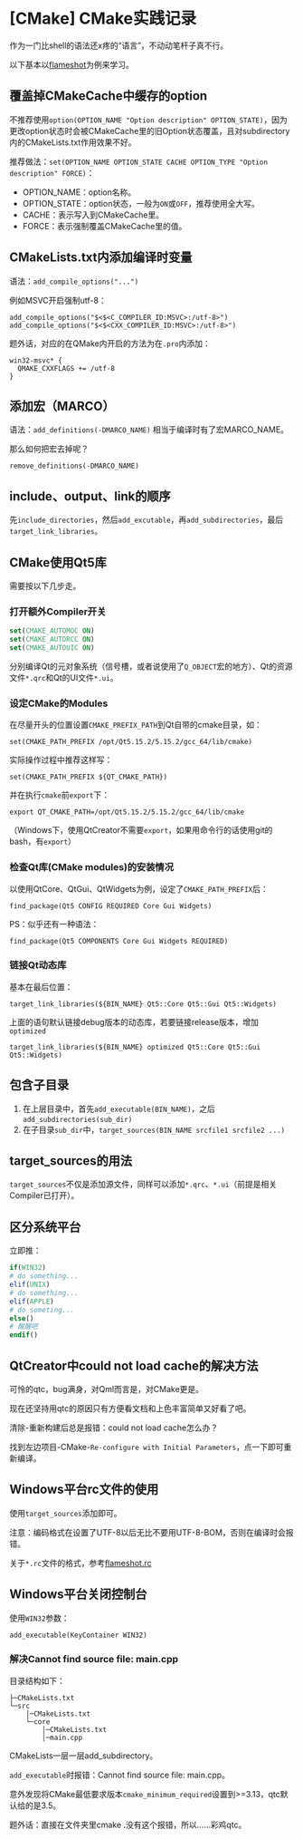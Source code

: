 # [CMake] CMake实践记录
作为一门比shell的语法还x疼的“语言”，不动动笔杆子真不行。

以下基本以[flameshot](https://github.com/flameshot-org/flameshot)为例来学习。

## 覆盖掉CMakeCache中缓存的option
不推荐使用``option(OPTION_NAME "Option description" OPTION_STATE)``，因为更改option状态时会被CMakeCache里的旧Option状态覆盖，且对subdirectory内的CMakeLists.txt作用效果不好。

推荐做法：``set(OPTION_NAME OPTION_STATE CACHE OPTION_TYPE "Option description" FORCE)``：
* OPTION_NAME：option名称。
* OPTION_STATE：option状态，一般为``ON``或``OFF``，推荐使用全大写。
* CACHE：表示写入到CMakeCache里。
* FORCE：表示强制覆盖CMakeCache里的值。

## CMakeLists.txt内添加编译时变量
语法：``add_compile_options("...")``

例如MSVC开启强制utf-8：
```
add_compile_options("$<$<C_COMPILER_ID:MSVC>:/utf-8>")
add_compile_options("$<$<CXX_COMPILER_ID:MSVC>:/utf-8>")
```

题外话，对应的在QMake内开启的方法为在``.pro``内添加：
```
win32-msvc* {
  QMAKE_CXXFLAGS += /utf-8
}
```

## 添加宏（MARCO）
语法：``add_definitions(-DMARCO_NAME)``
相当于编译时有了宏MARCO_NAME。

那么如何把宏去掉呢？

``remove_definitions(-DMARCO_NAME)``

## include、output、link的顺序

先``include_directories``，然后``add_excutable``，再``add_subdirectories``，最后``target_link_libraries``。

## CMake使用Qt5库

需要按以下几步走。

### 打开额外Compiler开关

```cmake
set(CMAKE_AUTOMOC ON)
set(CMAKE_AUTORCC ON)
set(CMAKE_AUTOUIC ON)
```

分别编译Qt的元对象系统（信号槽，或者说使用了``Q_OBJECT``宏的地方）、Qt的资源文件``*.qrc``和Qt的UI文件``*.ui``。

### 设定CMake的Modules

在尽量开头的位置设置``CMAKE_PREFIX_PATH``到Qt自带的cmake目录，如：

``set(CMAKE_PATH_PREFIX /opt/Qt5.15.2/5.15.2/gcc_64/lib/cmake)``



实际操作过程中推荐这样写：

``set(CMAKE_PATH_PREFIX ${QT_CMAKE_PATH})``

并在执行``cmake``前``export``下：

``export QT_CMAKE_PATH=/opt/Qt5.15.2/5.15.2/gcc_64/lib/cmake``

（Windows下，使用QtCreator不需要``export``，如果用命令行的话使用git的bash，有``export``）

### 检查Qt库(CMake modules)的安装情况

以使用QtCore、QtGui、QtWidgets为例，设定了``CMAKE_PATH_PREFIX``后：

``find_package(Qt5 CONFIG REQUIRED Core Gui Widgets)``

PS：似乎还有一种语法：

``find_package(Qt5 COMPONENTS Core Gui Widgets REQUIRED)``

### 链接Qt动态库

基本在最后位置：

``target_link_libraries(${BIN_NAME} Qt5::Core Qt5::Gui Qt5::Widgets)``

上面的语句默认链接debug版本的动态库，若要链接release版本，增加``optimized``

``target_link_libraries(${BIN_NAME} optimized Qt5::Core Qt5::Gui Qt5::Widgets)``

## 包含子目录

1. 在上层目录中，首先``add_executable(BIN_NAME)``，之后``add_subdirectories(sub_dir)``
2. 在子目录``sub_dir``中，``target_sources(BIN_NAME srcfile1 srcfile2 ...)``

## target_sources的用法

``target_sources``不仅是添加源文件，同样可以添加``*.qrc``、``*.ui``（前提是相关Compiler已打开）。

## 区分系统平台

立即推：

```cmake
if(WIN32)
# do something...
elif(UNIX)
# do something...
elif(APPLE)
# do someting...
else()
# 醒醒吧
endif()
```

## QtCreator中could not load cache的解决方法

可怜的qtc，bug满身，对Qml而言是，对CMake更是。

现在还坚持用qtc的原因只有方便看文档和上色丰富简单又好看了吧。

清除-重新构建后总是报错：could not load cache怎么办？

找到左边项目-CMake-``Re-configure with Initial Parameters``，点一下即可重新编译。

## Windows平台rc文件的使用

使用``target_sources``添加即可。

注意：编码格式在设置了UTF-8以后无比不要用UTF-8-BOM，否则在编译时会报错。

关于``*.rc``文件的格式，参考[flameshot.rc](https://github.com/flameshot-org/flameshot/blob/master/data/flameshot.rc)

## Windows平台关闭控制台

使用``WIN32``参数：

``add_executable(KeyContainer WIN32)``

### 解决Cannot find source file: main.cpp

目录结构如下：

```tree
├─CMakeLists.txt
└─src
    │─CMakeLists.txt
    └─core
        │─CMakeLists.txt
        │─main.cpp

```

CMakeLists一层一层add_subdirectory。

``add_executable``时报错：Cannot find source file: main.cpp。

意外发现将CMake最低要求版本``cmake_minimum_required``设置到>=3.13，qtc默认给的是3.5。

题外话：直接在文件夹里cmake .没有这个报错，所以……彩鸡qtc。
